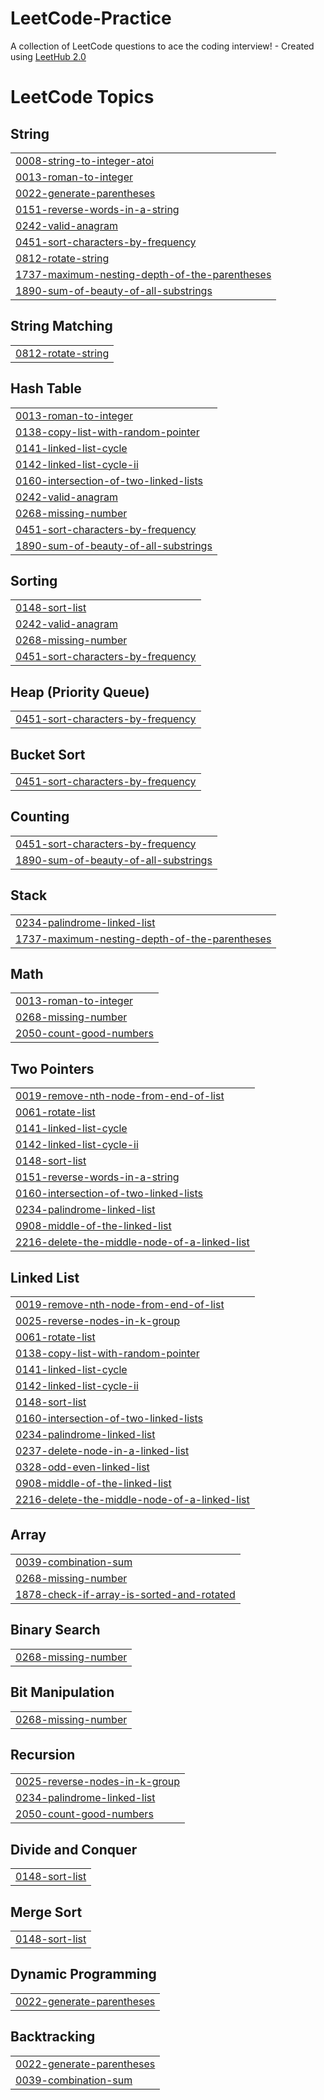 # LeetCode-Practice
A collection of LeetCode questions to ace the coding interview! - Created using [LeetHub 2.0](https://github.com/maitreya2954/LeetHub-2.0-Firefox)

<!---LeetCode Topics Start-->
# LeetCode Topics
## String
|  |
| ------- |
| [0008-string-to-integer-atoi](https://github.com/dhruvj014/LeetCode-Practice/tree/master/0008-string-to-integer-atoi) |
| [0013-roman-to-integer](https://github.com/dhruvj014/LeetCode-Practice/tree/master/0013-roman-to-integer) |
| [0022-generate-parentheses](https://github.com/dhruvj014/LeetCode-Practice/tree/master/0022-generate-parentheses) |
| [0151-reverse-words-in-a-string](https://github.com/dhruvj014/LeetCode-Practice/tree/master/0151-reverse-words-in-a-string) |
| [0242-valid-anagram](https://github.com/dhruvj014/LeetCode-Practice/tree/master/0242-valid-anagram) |
| [0451-sort-characters-by-frequency](https://github.com/dhruvj014/LeetCode-Practice/tree/master/0451-sort-characters-by-frequency) |
| [0812-rotate-string](https://github.com/dhruvj014/LeetCode-Practice/tree/master/0812-rotate-string) |
| [1737-maximum-nesting-depth-of-the-parentheses](https://github.com/dhruvj014/LeetCode-Practice/tree/master/1737-maximum-nesting-depth-of-the-parentheses) |
| [1890-sum-of-beauty-of-all-substrings](https://github.com/dhruvj014/LeetCode-Practice/tree/master/1890-sum-of-beauty-of-all-substrings) |
## String Matching
|  |
| ------- |
| [0812-rotate-string](https://github.com/dhruvj014/LeetCode-Practice/tree/master/0812-rotate-string) |
## Hash Table
|  |
| ------- |
| [0013-roman-to-integer](https://github.com/dhruvj014/LeetCode-Practice/tree/master/0013-roman-to-integer) |
| [0138-copy-list-with-random-pointer](https://github.com/dhruvj014/LeetCode-Practice/tree/master/0138-copy-list-with-random-pointer) |
| [0141-linked-list-cycle](https://github.com/dhruvj014/LeetCode-Practice/tree/master/0141-linked-list-cycle) |
| [0142-linked-list-cycle-ii](https://github.com/dhruvj014/LeetCode-Practice/tree/master/0142-linked-list-cycle-ii) |
| [0160-intersection-of-two-linked-lists](https://github.com/dhruvj014/LeetCode-Practice/tree/master/0160-intersection-of-two-linked-lists) |
| [0242-valid-anagram](https://github.com/dhruvj014/LeetCode-Practice/tree/master/0242-valid-anagram) |
| [0268-missing-number](https://github.com/dhruvj014/LeetCode-Practice/tree/master/0268-missing-number) |
| [0451-sort-characters-by-frequency](https://github.com/dhruvj014/LeetCode-Practice/tree/master/0451-sort-characters-by-frequency) |
| [1890-sum-of-beauty-of-all-substrings](https://github.com/dhruvj014/LeetCode-Practice/tree/master/1890-sum-of-beauty-of-all-substrings) |
## Sorting
|  |
| ------- |
| [0148-sort-list](https://github.com/dhruvj014/LeetCode-Practice/tree/master/0148-sort-list) |
| [0242-valid-anagram](https://github.com/dhruvj014/LeetCode-Practice/tree/master/0242-valid-anagram) |
| [0268-missing-number](https://github.com/dhruvj014/LeetCode-Practice/tree/master/0268-missing-number) |
| [0451-sort-characters-by-frequency](https://github.com/dhruvj014/LeetCode-Practice/tree/master/0451-sort-characters-by-frequency) |
## Heap (Priority Queue)
|  |
| ------- |
| [0451-sort-characters-by-frequency](https://github.com/dhruvj014/LeetCode-Practice/tree/master/0451-sort-characters-by-frequency) |
## Bucket Sort
|  |
| ------- |
| [0451-sort-characters-by-frequency](https://github.com/dhruvj014/LeetCode-Practice/tree/master/0451-sort-characters-by-frequency) |
## Counting
|  |
| ------- |
| [0451-sort-characters-by-frequency](https://github.com/dhruvj014/LeetCode-Practice/tree/master/0451-sort-characters-by-frequency) |
| [1890-sum-of-beauty-of-all-substrings](https://github.com/dhruvj014/LeetCode-Practice/tree/master/1890-sum-of-beauty-of-all-substrings) |
## Stack
|  |
| ------- |
| [0234-palindrome-linked-list](https://github.com/dhruvj014/LeetCode-Practice/tree/master/0234-palindrome-linked-list) |
| [1737-maximum-nesting-depth-of-the-parentheses](https://github.com/dhruvj014/LeetCode-Practice/tree/master/1737-maximum-nesting-depth-of-the-parentheses) |
## Math
|  |
| ------- |
| [0013-roman-to-integer](https://github.com/dhruvj014/LeetCode-Practice/tree/master/0013-roman-to-integer) |
| [0268-missing-number](https://github.com/dhruvj014/LeetCode-Practice/tree/master/0268-missing-number) |
| [2050-count-good-numbers](https://github.com/dhruvj014/LeetCode-Practice/tree/master/2050-count-good-numbers) |
## Two Pointers
|  |
| ------- |
| [0019-remove-nth-node-from-end-of-list](https://github.com/dhruvj014/LeetCode-Practice/tree/master/0019-remove-nth-node-from-end-of-list) |
| [0061-rotate-list](https://github.com/dhruvj014/LeetCode-Practice/tree/master/0061-rotate-list) |
| [0141-linked-list-cycle](https://github.com/dhruvj014/LeetCode-Practice/tree/master/0141-linked-list-cycle) |
| [0142-linked-list-cycle-ii](https://github.com/dhruvj014/LeetCode-Practice/tree/master/0142-linked-list-cycle-ii) |
| [0148-sort-list](https://github.com/dhruvj014/LeetCode-Practice/tree/master/0148-sort-list) |
| [0151-reverse-words-in-a-string](https://github.com/dhruvj014/LeetCode-Practice/tree/master/0151-reverse-words-in-a-string) |
| [0160-intersection-of-two-linked-lists](https://github.com/dhruvj014/LeetCode-Practice/tree/master/0160-intersection-of-two-linked-lists) |
| [0234-palindrome-linked-list](https://github.com/dhruvj014/LeetCode-Practice/tree/master/0234-palindrome-linked-list) |
| [0908-middle-of-the-linked-list](https://github.com/dhruvj014/LeetCode-Practice/tree/master/0908-middle-of-the-linked-list) |
| [2216-delete-the-middle-node-of-a-linked-list](https://github.com/dhruvj014/LeetCode-Practice/tree/master/2216-delete-the-middle-node-of-a-linked-list) |
## Linked List
|  |
| ------- |
| [0019-remove-nth-node-from-end-of-list](https://github.com/dhruvj014/LeetCode-Practice/tree/master/0019-remove-nth-node-from-end-of-list) |
| [0025-reverse-nodes-in-k-group](https://github.com/dhruvj014/LeetCode-Practice/tree/master/0025-reverse-nodes-in-k-group) |
| [0061-rotate-list](https://github.com/dhruvj014/LeetCode-Practice/tree/master/0061-rotate-list) |
| [0138-copy-list-with-random-pointer](https://github.com/dhruvj014/LeetCode-Practice/tree/master/0138-copy-list-with-random-pointer) |
| [0141-linked-list-cycle](https://github.com/dhruvj014/LeetCode-Practice/tree/master/0141-linked-list-cycle) |
| [0142-linked-list-cycle-ii](https://github.com/dhruvj014/LeetCode-Practice/tree/master/0142-linked-list-cycle-ii) |
| [0148-sort-list](https://github.com/dhruvj014/LeetCode-Practice/tree/master/0148-sort-list) |
| [0160-intersection-of-two-linked-lists](https://github.com/dhruvj014/LeetCode-Practice/tree/master/0160-intersection-of-two-linked-lists) |
| [0234-palindrome-linked-list](https://github.com/dhruvj014/LeetCode-Practice/tree/master/0234-palindrome-linked-list) |
| [0237-delete-node-in-a-linked-list](https://github.com/dhruvj014/LeetCode-Practice/tree/master/0237-delete-node-in-a-linked-list) |
| [0328-odd-even-linked-list](https://github.com/dhruvj014/LeetCode-Practice/tree/master/0328-odd-even-linked-list) |
| [0908-middle-of-the-linked-list](https://github.com/dhruvj014/LeetCode-Practice/tree/master/0908-middle-of-the-linked-list) |
| [2216-delete-the-middle-node-of-a-linked-list](https://github.com/dhruvj014/LeetCode-Practice/tree/master/2216-delete-the-middle-node-of-a-linked-list) |
## Array
|  |
| ------- |
| [0039-combination-sum](https://github.com/dhruvj014/LeetCode-Practice/tree/master/0039-combination-sum) |
| [0268-missing-number](https://github.com/dhruvj014/LeetCode-Practice/tree/master/0268-missing-number) |
| [1878-check-if-array-is-sorted-and-rotated](https://github.com/dhruvj014/LeetCode-Practice/tree/master/1878-check-if-array-is-sorted-and-rotated) |
## Binary Search
|  |
| ------- |
| [0268-missing-number](https://github.com/dhruvj014/LeetCode-Practice/tree/master/0268-missing-number) |
## Bit Manipulation
|  |
| ------- |
| [0268-missing-number](https://github.com/dhruvj014/LeetCode-Practice/tree/master/0268-missing-number) |
## Recursion
|  |
| ------- |
| [0025-reverse-nodes-in-k-group](https://github.com/dhruvj014/LeetCode-Practice/tree/master/0025-reverse-nodes-in-k-group) |
| [0234-palindrome-linked-list](https://github.com/dhruvj014/LeetCode-Practice/tree/master/0234-palindrome-linked-list) |
| [2050-count-good-numbers](https://github.com/dhruvj014/LeetCode-Practice/tree/master/2050-count-good-numbers) |
## Divide and Conquer
|  |
| ------- |
| [0148-sort-list](https://github.com/dhruvj014/LeetCode-Practice/tree/master/0148-sort-list) |
## Merge Sort
|  |
| ------- |
| [0148-sort-list](https://github.com/dhruvj014/LeetCode-Practice/tree/master/0148-sort-list) |
## Dynamic Programming
|  |
| ------- |
| [0022-generate-parentheses](https://github.com/dhruvj014/LeetCode-Practice/tree/master/0022-generate-parentheses) |
## Backtracking
|  |
| ------- |
| [0022-generate-parentheses](https://github.com/dhruvj014/LeetCode-Practice/tree/master/0022-generate-parentheses) |
| [0039-combination-sum](https://github.com/dhruvj014/LeetCode-Practice/tree/master/0039-combination-sum) |
<!---LeetCode Topics End-->